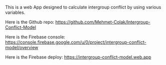 This is a web App designed to calculate intergroup conflict by using various variables.

Here is the Github repo: https://github.com/Mehmet-Colak/Intergroup-Conflict-Model

Here is the Firebase console: https://console.firebase.google.com/u/0/project/intergroup-conflict-model/overview

Here is the Firebase deploy: https://intergroup-conflict-model.web.app 
